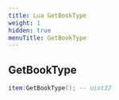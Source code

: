 ```yaml
---
title: Lua GetBookType
weight: 1
hidden: true
menuTitle: GetBookType
---
```

## GetBookType
```lua
item:GetBookType(); -- uint32
```
